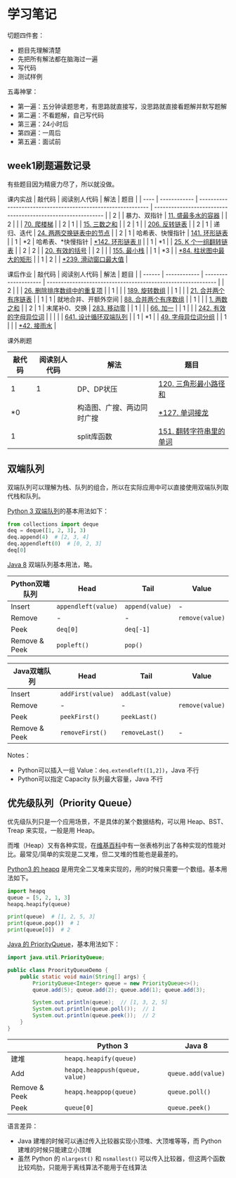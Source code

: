 # 学习笔记

切题四件套：

- 题目先理解清楚
- 先把所有解法都在脑海过一遍
- 写代码
- 测试样例

五毒神掌：

- 第一遍：五分钟读题思考，有思路就直接写，没思路就直接看题解并默写题解
- 第二遍：不看题解，自己写代码
- 第三遍：24小时后
- 第四遍：一周后
- 第五遍：面试前

## week1刷题遍数记录

有些题目因为精疲力尽了，所以就没做。

课内实战
| 敲代码 | 阅读别人代码 | 解法          | 题目                                                         |
| ---- | ------------ | ------------------------------------------------------------ | ------------------------------------------------------------ |
| 2   |     | 暴力、双指针  | [11. 盛最多水的容器](https://leetcode-cn.com/problems/container-with-most-water/) |
| 2    |     |               | [70. 爬楼梯](https://leetcode-cn.com/problems/climbing-stairs/) |
| 2    | 1   |               | [15. 三数之和](https://leetcode-cn.com/problems/3sum/)       |
| 2    | 1   |                  | [206. 反转链表](https://leetcode-cn.com/problems/reverse-linked-list/) |
| 2    | 1   | 递归、迭代       | [24. 两两交换链表中的节点](https://leetcode-cn.com/problems/swap-nodes-in-pairs/) |
| 2    | 1   | 哈希表、快慢指针 | [141. 环形链表](https://leetcode-cn.com/problems/linked-list-cycle/) |
| 1    | \*2 | 哈希表、\*快慢指针 | [\*142. 环形链表 II](https://leetcode-cn.com/problems/linked-list-cycle-ii/) |
| 1 | \*1 |                  | [25. K 个一组翻转链表](https://leetcode-cn.com/problems/reverse-nodes-in-k-group/) |
| 2   | 2   |      | [20. 有效的括号](https://leetcode-cn.com/problems/valid-parentheses/) |
| 2    |     |      | [155. 最小栈](https://leetcode-cn.com/problems/min-stack/)   |
| 1    | \*3 |      | [\*84. 柱状图中最大的矩形](https://leetcode-cn.com/problems/largest-rectangle-in-histogram/) |
| 1    | 2   |      | [\*239. 滑动窗口最大值](https://leetcode-cn.com/problems/sliding-window-maximum/) |

课后作业
| 敲代码 | 阅读别人代码 | 解法                 | 题目                                                         |
| ------ | ------------ | -------------------- | ------------------------------------------------------------ |
| 2     |              |                      | [26. 删除排序数组中的重复项](https://leetcode-cn.com/problems/remove-duplicates-from-sorted-array/) |
| 1      |              |                      | [189. 旋转数组](https://leetcode-cn.com/problems/rotate-array/) |
| 1      |              |                      | [21. 合并两个有序链表](https://leetcode-cn.com/problems/merge-two-sorted-lists/) |
| 1      | 1            | 就地合并、开额外空间 | [88. 合并两个有序数组](https://leetcode-cn.com/problems/merge-sorted-array/) |
| 1      |              |               | [1. 两数之和](https://leetcode-cn.com/problems/two-sum/)     |
| 2      | 1            | 末尾补0、交换 | [283. 移动零](https://leetcode-cn.com/problems/move-zeroes/) |
| 1      |              |  | [66. 加一](https://leetcode-cn.com/problems/plus-one/) |
| 1      |              |  | [242. 有效的字母异位词](https://leetcode-cn.com/problems/valid-anagram/) |
|  | | | [641. 设计循环双端队列](https://leetcode-cn.com/problems/design-circular-deque/) |
| 1 | \*1 | | [49. 字母异位词分组](https://leetcode-cn.com/problems/group-anagrams/) |
| 1 |  | | [\*42. 接雨水](https://leetcode-cn.com/problems/trapping-rain-water/) |

课外刷题

| 敲代码 | 阅读别人代码 | 解法                       | 题目                                                         |
| ------ | ------------ | -------------------------- | ------------------------------------------------------------ |
| 1      | 1            | DP、DP状压                 | [120. 三角形最小路径和](https://leetcode-cn.com/problems/triangle/) |
| \*0    |              | 构造图、广搜、两边同时广搜 | [\*127. 单词接龙](https://leetcode-cn.com/problems/word-ladder/) |
| 1      |              | split库函数                | [151. 翻转字符串里的单词](https://leetcode-cn.com/problems/reverse-words-in-a-string/) |


## 双端队列
双端队列可以理解为栈、队列的组合，所以在实际应用中可以直接使用双端队列取代栈和队列。

[Python 3 双端队列](https://docs.python.org/3/library/collections.html#collections.deque)的基本用法如下：

```python
from collections import deque
deq = deque([1, 2, 3], 3)
deq.append(4)  # [2, 3, 4]
deq.appendleft(0)  # [0, 2, 3]
deq[0]
```

[Java 8](https://docs.oracle.com/javase/8/docs/api/java/util/Deque.html) 双端队列基本用法，略。

| Python双端队列 | Head                | Tail            | Value           |
| -------------- | ------------------- | --------------- | --------------- |
| Insert         | `appendleft(value)` | `append(value)` | -               |
| Remove         | -                   | -               | `remove(value)` |
| Peek           | `deq[0]`            | `deq[-1]`       |                 |
| Remove & Peek  | `popleft()`         | `pop()`         |                 |


| Java双端队列  | Head              | Tail             | Value           |
| ------------- | ----------------- | ---------------- | --------------- |
| Insert        | `addFirst(value)` | `addLast(value)` |                 |
| Remove        | -                 | -                | `remove(value)` |
| Peek          | `peekFirst()`     | `peekLast()`     |                 |
| Remove & Peek | `removeFirst()`   | `removeLast()`   | -               |

Notes：
- Python可以插入一组 Value：`deq.extendleft([1,2])`，Java 不行
- Python可以指定 Capacity 队列最大容量，Java 不行

## 优先级队列（Priority Queue）

优先级队列只是一个应用场景，不是具体的某个数据结构，可以用 Heap、BST、Treap 来实现，一般是用 Heap。

而堆（Heap）又有各种实现，在[维基百科](https://en.wikipedia.org/wiki/Heap_(data_structure))中有一张表格列出了各种实现的性能对比。最常见/简单的实现是二叉堆，但二叉堆的性能也是最差的。

[Python3 的 heapq](https://docs.python.org/3/library/heapq.html) 是用完全二叉堆来实现的，用的时候只需要一个数组。基本用法如下。

```python
import heapq
queue = [5, 2, 1, 3]
heapq.heapify(queue)

print(queue)  # [1, 2, 5, 3]
print(queue.pop())  # 1
print(queue[0])  # 2
```

[Java 的 PriorityQueue](https://docs.oracle.com/javase/10/docs/api/java/util/PriorityQueue.html)，基本用法如下：

```java
import java.util.PriorityQueue;

public class ProorityQueueDemo {
    public static void main(String[] args) {
        PriorityQueue<Integer> queue = new PriorityQueue<>();
        queue.add(5); queue.add(2); queue.add(1); queue.add(3);

        System.out.println(queue);  // [1, 3, 2, 5]
        System.out.println(queue.poll());  // 1
        System.out.println(queue.peek());  // 2
    }
}
```

|               | Python 3                       | Java 8             |
| ------------- | ------------------------------ | ------------------ |
| 建堆          | `heapq.heapify(queue)`         |                    |
| Add           | `heapq.heappush(queue, value)` | `queue.add(value)` |
| Remove & Peek | `heapq.heappop(queue)`         | `queue.poll()`     |
| Peek          | `queue[0]`                     | `queue.peek()`     |


语言差异：
- Java 建堆的时候可以通过传入比较器实现小顶堆、大顶堆等等，而 Python 建堆的时候只能建立小顶堆
- 虽然 Python 的 `nlargest()` 和 `nsmallest()` 可以传入比较器，但这两个函数比较鸡肋，只能用于离线算法不能用于在线算法

